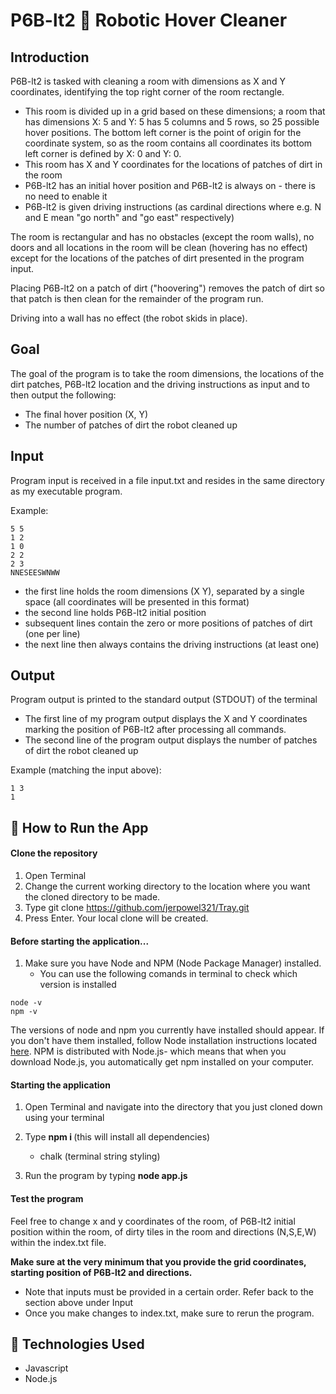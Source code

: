 # P6B-lt2 :robot: Robotic Hover Cleaner 

## Introduction 

P6B-lt2 is tasked with cleaning a room with dimensions as X and Y coordinates, identifying the top right corner of the room rectangle. 

- This room is divided up in a grid based on these dimensions; a room that has dimensions X: 5 and Y: 5 has 5 columns and 5 rows, so 25 possible hover positions. The bottom left corner is the point of origin for the coordinate system, so as the room contains all coordinates its bottom left corner is defined by X: 0 and Y: 0.
- This room has X and Y coordinates for the locations of patches of dirt in the room
- P6B-lt2 has an initial hover position and P6B-lt2 is always on - there is no need to enable it 
- P6B-lt2 is given driving instructions (as cardinal directions where e.g. N and E mean "go north" and "go east" respectively)

The room is rectangular and has no obstacles (except the room walls), no doors and all locations in the room will be clean (hovering has no effect) except for the locations of the patches of dirt presented in the program input.

Placing P6B-lt2 on a patch of dirt ("hoovering") removes the patch of dirt so that patch is then clean for the remainder of the program run. 

Driving into a wall has no effect (the robot skids in place).

## Goal
The goal of the program is to take the room dimensions, the locations of the dirt patches, P6B-lt2 location and the driving instructions as input and to then output the following:

- The final hover position (X, Y)
- The number of patches of dirt the robot cleaned up

## Input
Program input is received in a file input.txt and resides in the same directory as my executable program.

Example:
``` 
5 5
1 2
1 0
2 2
2 3
NNESEESWNWW
``` 

- the first line holds the room dimensions (X Y), separated by a single space (all coordinates will be presented in this format)
- the second line holds P6B-lt2 initial position
- subsequent lines contain the zero or more positions of patches of dirt (one per line)
- the next line then always contains the driving instructions (at least one)

## Output
Program output is printed to the standard output (STDOUT) of the terminal

- The first line of my program output displays the X and Y coordinates marking the position of P6B-lt2 after processing all commands.
- The second line of the program output displays the number of patches of dirt the robot cleaned up

Example (matching the input above):

``` 
1 3
1
```

## 🔑 How to Run the App

#### Clone the repository
1. Open Terminal
2. Change the current working directory to the location where you want the cloned directory to be made.
3. Type git clone https://github.com/jerpowel321/Tray.git
4. Press Enter. Your local clone will be created.

#### Before starting the application...
1. Make sure you have Node and NPM (Node Package Manager) installed. 
    - You can use the following comands in terminal to check which version is installed 

```
node -v  
npm -v
```
The versions of node and npm you currently have installed should appear. If you don't have them installed, follow Node installation instructions located [here](https://nodejs.org/en/download/). NPM is distributed with Node.js- which means that when you download Node.js, you automatically get npm installed on your computer.

#### Starting the application
1. Open Terminal and navigate into the directory that you just cloned down using your terminal
2. Type <b> npm i </b>  (this will install all dependencies)
    
    - chalk (terminal string styling) 
3. Run the program by typing <b> node app.js </b>

#### Test the program
Feel free to change x and y coordinates of the room, of P6B-lt2 initial position within the room, of dirty tiles in the room and directions (N,S,E,W) within the index.txt file. 

<b> Make sure at the very minimum that you provide the grid coordinates, starting position of P6B-lt2 and directions. </b>
- Note that inputs must be provided in a certain order. Refer back to the section above under Input
- Once you make changes to index.txt, make sure to rerun the program. 


## 🔧 Technologies Used
- Javascript
- Node.js 